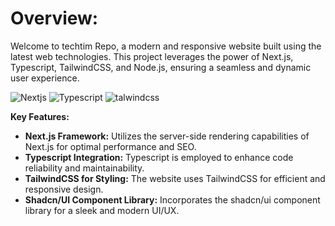 # **Overview:**
Welcome to techtim Repo, a modern and responsive website built using the latest web technologies. This project leverages the power of Next.js, Typescript, TailwindCSS, and Node.js, ensuring a seamless and dynamic user experience.

![Nextjs](https://img.shields.io/badge/-Next.js-000000?style=flat&logo=Next.js)
![Typescript](https://img.shields.io/badge/-Typescript-000000?style=flat&logo=Typescript)
![talwindcss](https://img.shields.io/badge/-tailwindcss-000000?style=flat&logo=tailwindcss)

**Key Features:**
- **Next.js Framework:** Utilizes the server-side rendering capabilities of Next.js for optimal performance and SEO.
- **Typescript Integration:** Typescript is employed to enhance code reliability and maintainability.
- **TailwindCSS for Styling:** The website uses TailwindCSS for efficient and responsive design.
- **Shadcn/UI Component Library:** Incorporates the shadcn/ui component library for a sleek and modern UI/UX.

